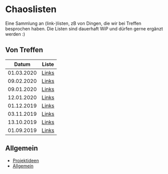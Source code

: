 # Chaoslisten

Eine Sammlung an (link-)listen, zB von Dingen, die wir bei Treffen besprochen haben. Die Listen sind dauerhaft WiP und dürfen gerne ergänzt werden :)

## Von Treffen

| Datum | Liste |
| --- | --- |
| 01.03.2020 | [Links](Treffen/2020_03_01.md) |
| 09.02.2020 | [Links](Treffen/2020_02_09.md) |
| 09.01.2020 | [Links](Treffen/2020_02_09.md) |
| 12.01.2020 | [Links](Treffen/2020_01_12.md) |
| 01.12.2019 | [Links](Treffen/2019_12_01.md) |
| 03.11.2019 | [Links](Treffen/2019_11_03.md) |
| 13.10.2019 | [Links](Treffen/2019_10_13.md) |
| 01.09.2019 | [Links](Treffen/2019_09_01.md) |

## Allgemein

- [Projektideen](Projektideen.md)
- [Allgemein](Allgemein.md)

